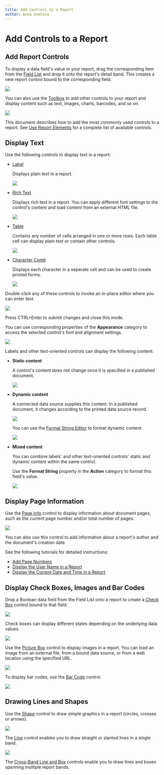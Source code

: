 ```yaml
---
title: Add Controls to a Report
author: Anna Vekhina
---
```

# Add Controls to a Report

## Add Report Controls
To display a data field's value in your report, drag the corresponding item from the [Field List](../../report-designer-tools/ui-panels/field-list.md) and drop it onto the report's detail band. This creates a new report control bound to the corresponding field.

![](../../../../images/eurd-web-drop-field-from-field-list.png)

You can also use the [Toolbox](../../report-designer-tools/toolbox.md) to add other controls to your report and display content such as text, images, charts, barcodes, and so on.

![](../../../../images/eurd-web-report-add-label.png)

This document describes how to add the most commonly used controls to a report. See [Use Report Elements](../../use-report-elements.md) for a complete list of available controls.

## Display Text
Use the following controls to display text in a report:

* [Label](../use-basic-report-controls/label.md)
	
	Displays plain text in a report. 

	![](../../../../images/eurd-web-label.png)
	

* [Rich Text](../use-basic-report-controls/rich-text.md)
	
	Displays rich text in a report. You can apply different font settings to the control's content and load content from an external HTML file.

	![](../../../../images/eurd-web-rich-text.png)
	

* [Table](../use-tables.md)
	
	Contains any number of cells arranged in one or more rows.
	Each table cell can display plain text or contain other controls.

	![](../../../../images/eurd-web-table.png)
	
* [Character Comb](../use-basic-report-controls/character-comb.md)
	
	Displays each character in a separate cell and can be used to create printed forms.

	![](../../../../images/eurd-web-character-comb.png)
	

Double-click any of these controls to invoke an in-place editor where you can enter text.

![](../../../../images/eurd-web-in-place-editor.png)

Press CTRL+Enter to submit changes and close this mode.

You can use corresponding properties of the **Appearance** category to access the selected control's font and alignment settings.

![](../../../../images/eurd-web-label-appearance.png)


Labels and other text-oriented controls can display the following content:

* **Static content**
	
	A control's content does not change once it is specified in a published document.

	![](../../../../images/eurd-web-static-content.png)

* **Dynamic content**
	
	A connected data source supplies this content. In a published document, it changes according to the printed data source record.

	![](../../../../images/eurd-web-dynamic-content.png)
	
	You can use the [Format String Editor](../../report-designer-tools/format-string-editor.md) to format dynamic content.

	![](../../../../images/eurd-web-format-string-editor.png)
	

* **Mixed content**
	
	You can combine labels' and other text-oriented controls' static and dynamic content within the same control.	
	
	Use the **Format String** property in the **Action** category to format this field's value.

	![](../../../../images/eurd-web-format-string-property.png)

## Display Page Information
Use the [Page Info](../use-basic-report-controls/page-info.md) control to display information about document pages, such as the current page number and/or total number of pages.

![](../../../../images/eurd-web-page-info.png)

You can also use this control to add information about a report's author and the document's creation date.

See the following tutorials for detailed instructions:

* [Add Page Numbers](../../add-navigation/add-page-numbers.md)
* [Display the User Name in a Report](../../add-extra-information/display-the-user-name-in-a-report.md)
* [Display the Current Date and Time in a Report](../../add-extra-information/display-the-current-date-and-time-in-a-report.md)

## Display Check Boxes, Images and Bar Codes
Drop a Boolean data field from the Field List onto a report to create a [Check Box](../use-basic-report-controls/check-box.md) control bound to that field.

![](../../../../images/eurd-web-check-box.png)

Check boxes can display different states depending on the underlying data values.

![](../../../../images/eurd-web-check-boxe-states.png)

Use the [Picture Box](../use-basic-report-controls/picture-box.md) control to display images in a report. You can load an image from an external file, from a bound data source, or from a web location using the specified URL.

![](../../../../images/eurd-web-picture-box.png)

To display bar codes, use the [Bar Code](../use-bar-codes.md) control.

![](../../../../images/eurd-web-bar-code.png)

## <a name="drawinglinesshapes"></a>Drawing Lines and Shapes
Use the [Shape](../draw-lines-and-shapes/draw-shapes.md) control to draw simple graphics in a report (circles, crosses or arrows).

![](../../../../images/eurd-web-display-shapes.png)

The [Line](../draw-lines-and-shapes/draw-lines.md) control enables you to draw straight or slanted lines in a single band.

![](../../../../images/eurd-web-lines.png)

The [Cross-Band Line and Box](../draw-lines-and-shapes/draw-cross-band-lines-and-boxes.md) controls enable you to draw lines and boxes spanning multiple report bands.
